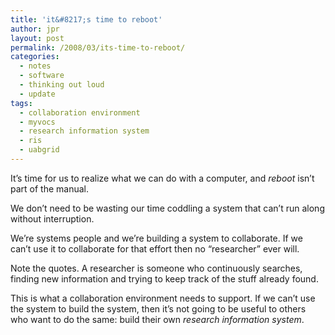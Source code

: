 ```yaml
---
title: 'it&#8217;s time to reboot'
author: jpr
layout: post
permalink: /2008/03/its-time-to-reboot/
categories:
  - notes
  - software
  - thinking out loud
  - update
tags:
  - collaboration environment
  - myvocs
  - research information system
  - ris
  - uabgrid
---
```

It&#8217;s time for us to realize what we can do with a computer, and *reboot* isn&#8217;t part of the manual. 

We don&#8217;t need to be wasting our time coddling a system that can&#8217;t run along without interruption.

We&#8217;re systems people and we&#8217;re building a system to collaborate. If we can&#8217;t use it to collaborate for that effort then no &#8220;researcher&#8221; ever will. 

Note the quotes. A researcher is someone who continuously searches, finding new information and trying to keep track of the stuff already found.

This is what a collaboration environment needs to support. If we can&#8217;t use the system to build the system, then it&#8217;s not going to be useful to others who want to do the same: build their own *research information system*.